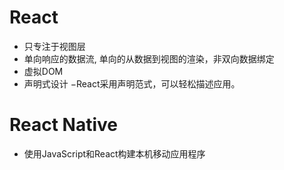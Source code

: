 # React
- 只专注于视图层
- 单向响应的数据流, 单向的从数据到视图的渲染，非双向数据绑定
- 虚拟DOM
- 声明式设计 −React采用声明范式，可以轻松描述应用。

# React Native
- 使用JavaScript和React构建本机移动应用程序